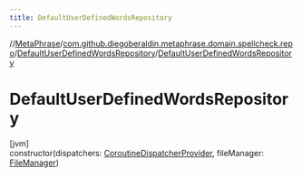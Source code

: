 ```yaml
---
title: DefaultUserDefinedWordsRepository
---
```

//[MetaPhrase](../../../index.html)/[com.github.diegoberaldin.metaphrase.domain.spellcheck.repo](../index.html)/[DefaultUserDefinedWordsRepository](index.html)/[DefaultUserDefinedWordsRepository](-default-user-defined-words-repository.html)



# DefaultUserDefinedWordsRepository



[jvm]\
constructor(dispatchers: [CoroutineDispatcherProvider](../../com.github.diegoberaldin.metaphrase.core.common.coroutines/-coroutine-dispatcher-provider/index.html), fileManager: [FileManager](../../com.github.diegoberaldin.metaphrase.core.common.files/-file-manager/index.html))




